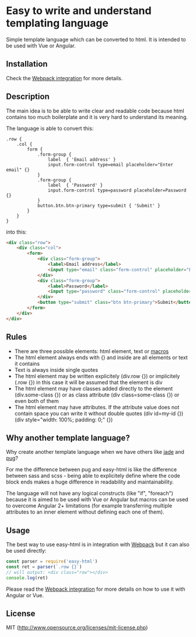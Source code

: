 
# Easy to write and understand templating language
Simple template language which can be converted to html. It is intended to be used with Vue or Angular.

## Installation
Check the [Webpack integration](https://github.com/pavlovt/easy-html-webpack-loader) for more details.


## Description
The main idea is to be able to write clear and readable code because html contains too much boilerplate and it is very hard to understand its meaning.

The language is able to convert this:
```
.row {
    .col {
        form {
            .form-group {
                label  { 'Email address' }
                input.form-control type=email placeholder="Enter email" {}
            }
            .form-group {
                label  { 'Password' }
                input.form-control type=password placeholder=Password {}
            }
            button.btn.btn-primary type=submit { 'Submit' }
        }
    }
}
```
into this:
```html
<div class="row">
    <div class="col">
        <form>
            <div class="form-group">
                <label>Email address</label>
                <input type="email" class="form-control" placeholder="Enter email">
            </div>
            <div class="form-group">
                <label>Password</label>
                <input type="password" class="form-control" placeholder="Password">
            </div>
            <button type="submit" class="btn btn-primary">Submit</button>
        </form>
    </div>
</div>
```
## Rules
- There are three possible elements: html element, text or [macros](macros.md)
- The html element always ends with {} and inside are all elements or text it contains
- Text is always inside single quotes
- The html element may be written explicitely (div.row {}) or implicitely (.row {}) in this case it will be assumed that the element is div
- The html element may have classes added directly to the element (div.some-class {}) or as class attribute (div class=some-class {}) or even both of them
- The html element may have attributes. If the attribute value does not contain space you can write it without double quotes (div id=my-id {}) (div style="width: 100%; padding: 0;" {})

## Why another template language?
Why create another template language when we have others like [jade](http://jade-lang.com/) and [pug](https://github.com/pugjs/pug)?

For me the difference between pug and easy-html is like the difference between sass and scss - being able to explicitely define where the code block ends makes a huge difference in readability and maintainability.

The language will not have any logical constructs (like "if", "foreach") because it is aimed to be used with Vue or Angular but macros can be used to overcome Angular 2+ limitations (for example transferring multiple attributes to an inner element without defining each one of them).

## Usage
The best way to use easy-html is in integration with [Webpack](https://github.com/pavlovt/easy-html-webpack-loader) but it can also be used directly:
```js
const parser = require('easy-html')
const ret = parser(`.row {}`)
// will output: <div class="row"></div>
console.log(ret)
```

Please read the [Webpack integration](https://github.com/pavlovt/easy-html-webpack-loader) for more details on how to use it with Angular or Vue.


## License

MIT (http://www.opensource.org/licenses/mit-license.php)